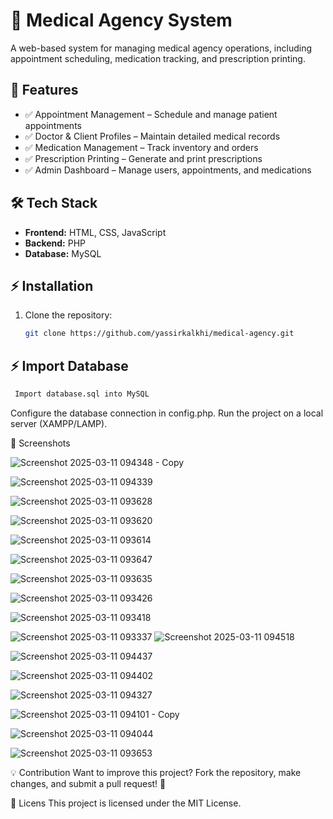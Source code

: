 # 🏥 Medical Agency System

A web-based system for managing medical agency operations, including appointment scheduling, medication tracking, and prescription printing.

## 🚀 Features
- ✅ Appointment Management – Schedule and manage patient appointments
- ✅ Doctor & Client Profiles – Maintain detailed medical records
- ✅ Medication Management – Track inventory and orders
- ✅ Prescription Printing – Generate and print prescriptions
- ✅ Admin Dashboard – Manage users, appointments, and medications

## 🛠 Tech Stack
- **Frontend:** HTML, CSS, JavaScript
- **Backend:** PHP
- **Database:** MySQL

## ⚡ Installation
1. Clone the repository:  
   ```sh
   git clone https://github.com/yassirkalkhi/medical-agency.git
   ```
## ⚡ Import Database
   ```sh
    Import database.sql into MySQL
   ```
Configure the database connection in config.php.
Run the project on a local server (XAMPP/LAMP).

📸 Screenshots

![Screenshot 2025-03-11 094348 - Copy](https://github.com/user-attachments/assets/3910f3dc-f353-472d-9636-c17390427783)

![Screenshot 2025-03-11 094339](https://github.com/user-attachments/assets/46fb7d2f-5b24-430b-bd88-ebf0a85dc93d)


![Screenshot 2025-03-11 093628](https://github.com/user-attachments/assets/fa68100a-121a-42a4-9d43-48c3fb75cee4)

![Screenshot 2025-03-11 093620](https://github.com/user-attachments/assets/99426e76-cc6f-4af1-a7ae-90fabf4fb8a5)

![Screenshot 2025-03-11 093614](https://github.com/user-attachments/assets/d839b3b1-3e00-40b7-8f62-544759c67db3)

![Screenshot 2025-03-11 093647](https://github.com/user-attachments/assets/0e401a36-795c-4721-9c53-cd4da74d6725)

![Screenshot 2025-03-11 093635](https://github.com/user-attachments/assets/445f84b3-586e-492a-acf8-6f6550725bc8)

![Screenshot 2025-03-11 093426](https://github.com/user-attachments/assets/6d3176db-785b-4cb2-a81f-7b964efdbc77)

![Screenshot 2025-03-11 093418](https://github.com/user-attachments/assets/96d1133b-38c9-4b14-9b11-00591b1576e5)

![Screenshot 2025-03-11 093337](https://github.com/user-attachments/assets/c30d6ad6-b5da-40de-a336-676b58f1e597)
![Screenshot 2025-03-11 094518](https://github.com/user-attachments/assets/1e4c394c-1925-42ac-97f6-5dbb23b20139)

![Screenshot 2025-03-11 094437](https://github.com/user-attachments/assets/aa782b72-15f2-4faf-9a83-1ccb00f6e889)

![Screenshot 2025-03-11 094402](https://github.com/user-attachments/assets/7589d758-85cc-4b0d-9b71-3683a689630a)



![Screenshot 2025-03-11 094327](https://github.com/user-attachments/assets/13f8fde4-99fd-495e-a005-667052b028a1)

![Screenshot 2025-03-11 094101 - Copy](https://github.com/user-attachments/assets/bea39d81-3339-4773-94b8-06c9f063c022)

![Screenshot 2025-03-11 094044](https://github.com/user-attachments/assets/9e1fbf0e-7475-4335-aace-6a71e588aa95)

![Screenshot 2025-03-11 093653](https://github.com/user-attachments/assets/9e9a106a-c94a-4dbb-8242-5290349066f8)






💡 Contribution
Want to improve this project? Fork the repository, make changes, and submit a pull request! 🚀

📜 Licens
This project is licensed under the MIT License.
